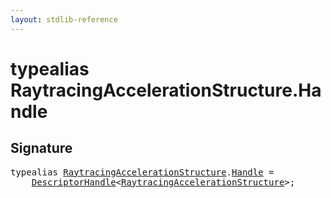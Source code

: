 ```yaml
---
layout: stdlib-reference
---
```


# typealias RaytracingAccelerationStructure\.Handle

## Signature

<pre>
<span class='code_keyword'>typealias</span> <a href="/stdlib-reference/types/raytracingaccelerationstructure-0am/index" class="code_type">RaytracingAccelerationStructure</a>.<a href="/stdlib-reference/types/raytracingaccelerationstructure-0am/handle-0" class="code_type">Handle</a> = 
    <a href="/stdlib-reference/types/descriptorhandle-0a/index" class="code_type">DescriptorHandle</a>&lt;<a href="/stdlib-reference/types/raytracingaccelerationstructure-0am/index" class="code_type">RaytracingAccelerationStructure</a>&gt;;
</pre>

